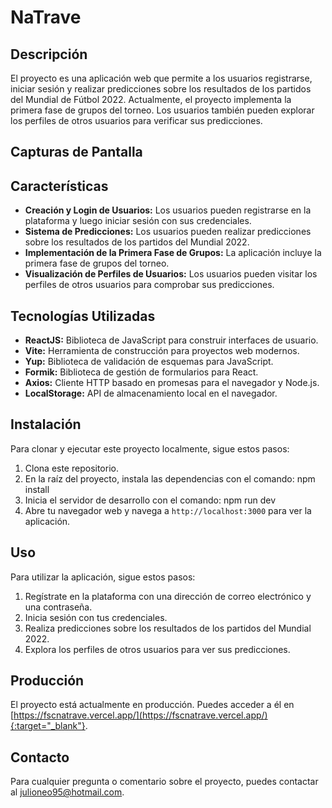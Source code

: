 # NaTrave

## Descripción
El proyecto es una aplicación web que permite a los usuarios registrarse, iniciar sesión y realizar predicciones sobre los resultados de los partidos del Mundial de Fútbol 2022. Actualmente, el proyecto implementa la primera fase de grupos del torneo. Los usuarios también pueden explorar los perfiles de otros usuarios para verificar sus predicciones.

## Capturas de Pantalla
<!-- Agrega aquí algunas capturas de pantalla del proyecto en acción -->

## Características
- **Creación y Login de Usuarios:** Los usuarios pueden registrarse en la plataforma y luego iniciar sesión con sus credenciales.
- **Sistema de Predicciones:** Los usuarios pueden realizar predicciones sobre los resultados de los partidos del Mundial 2022.
- **Implementación de la Primera Fase de Grupos:** La aplicación incluye la primera fase de grupos del torneo.
- **Visualización de Perfiles de Usuarios:** Los usuarios pueden visitar los perfiles de otros usuarios para comprobar sus predicciones.

## Tecnologías Utilizadas
- **ReactJS:** Biblioteca de JavaScript para construir interfaces de usuario.
- **Vite:** Herramienta de construcción para proyectos web modernos.
- **Yup:** Biblioteca de validación de esquemas para JavaScript.
- **Formik:** Biblioteca de gestión de formularios para React.
- **Axios:** Cliente HTTP basado en promesas para el navegador y Node.js.
- **LocalStorage:** API de almacenamiento local en el navegador.

## Instalación
Para clonar y ejecutar este proyecto localmente, sigue estos pasos:

1. Clona este repositorio.
2. En la raíz del proyecto, instala las dependencias con el comando: npm install
3. Inicia el servidor de desarrollo con el comando: npm run dev
4. Abre tu navegador web y navega a `http://localhost:3000` para ver la aplicación.

## Uso
Para utilizar la aplicación, sigue estos pasos:

1. Regístrate en la plataforma con una dirección de correo electrónico y una contraseña.
2. Inicia sesión con tus credenciales.
3. Realiza predicciones sobre los resultados de los partidos del Mundial 2022.
4. Explora los perfiles de otros usuarios para ver sus predicciones.

## Producción
El proyecto está actualmente en producción. Puedes acceder a él en [https://fscnatrave.vercel.app/](https://fscnatrave.vercel.app/){:target="_blank"}.

## Contacto
Para cualquier pregunta o comentario sobre el proyecto, puedes contactar al julioneo95@hotmail.com.


